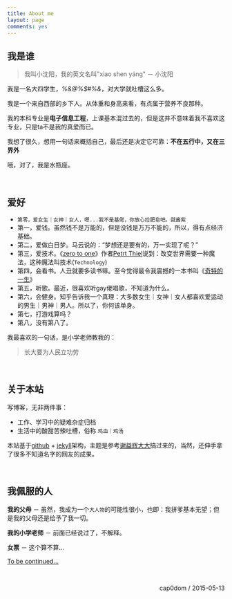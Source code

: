 ```yaml
---
title: About me
layout: page
comments: yes
---
```


## 我是谁

> 我叫小沈阳，我的英文名叫"xiao shen yáng" － 小沈阳

我是一名大四学生，*%&@%$#%&*，对大学就吐槽这么多。

我是一个来自西部的乡下人。从体重和身高来看，有点属于营养不良那种。

我的本科专业是**电子信息工程**，上课基本混过去的，但是这并不意味着我不喜欢这专业，只是ta不是我的真爱而已。

我想了很久，想用一句话来概括自己，最后还是决定它可靠：**不在五行中，又在三界外**

哦，对了，我是水瓶座。

<br/>

## 爱好

- `第零，爱女生｜女神｜女人，嗯...我不是基佬，你放心捡肥皂吧。就酱紫`
- 第一，爱钱。虽然钱不是万能的，但是没钱是万万不能的，所以，得有点经济基础。
- 第二，爱做白日梦。马云说的：“梦想还是要有的，万一实现了呢？”
- 第三，爱技术。《[zero to one](http://book.douban.com/subject/26297606/)》作者[Petrt Thiel](https://en.wikipedia.org/wiki/Peter_Thiel)说到：改变世界需要一种魔法，这种魔法叫技术(`Technology`)
- 第四，会看书。人丑就要多读书嘛。至今觉得最令我震撼的一本书叫《[奇特的一生](http://book.douban.com/subject/1115353/)》
- 第五，听歌。最近，很喜欢听gay佬唱歌，不知道为什么。
- 第六，会健身。知乎告诉我一个真理：大多数女生｜女神｜女人都喜欢爱运动的男生｜男神｜男人。所以了，你何该单身。
- 第七，打游戏算吗？
- 第八，没有第八了。

我最喜欢的一句话，是小学老师教我的：

> 长大要为人民立功劳

<br/>

## 关于本站

写博客，无非两件事：

- 工作、学习中的疑难杂症归档
- 生活中的酸甜苦辣吐槽，俗称 `鸡血｜鸡汤`

本站基于[github](https://github.com) + [jekyll](http://jekyllrb.com)架构，主题是参考[谢益辉大大](http://yihui.name)搞过来的，当然，还伸手拿了很多不知道名字的网友的成果。



<br/>

## 我佩服的人

**我的父母** － 虽然，我成为一个`大人物`的可能性很小，也即：我拼爹基本无望；但是我的父母还是给予了我一切。

**我的小学老师** － 前面已经说过了，不解释。

**女票** － 这个算不算...

[To be continued...](http://www.cap0dom.com/vitae/DecisionBoard.html)

<br/>

<p align="right">cap0dom / 2015-05-13</p>